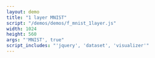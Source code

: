 ```yaml
---
layout: demo
title: "1 layer MNIST"
script: "/demos/demos/f_mnist_1layer.js"
width: 1024
height: 560
args: "'MNIST', true"
script_includes: "'jquery', 'dataset', 'visualizer'"
---
```



